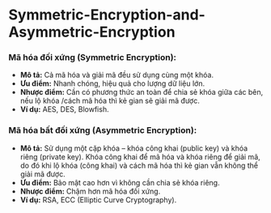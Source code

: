 # Symmetric-Encryption-and-Asymmetric-Encryption

<h3>Mã hóa đối xứng (Symmetric Encryption):</h3>
<ul>
  <li><strong>Mô tả:</strong> Cả mã hóa và giải mã đều sử dụng cùng một khóa.</li>
  <li><strong>Ưu điểm:</strong> Nhanh chóng, hiệu quả cho lượng dữ liệu lớn.</li>
  <li><strong>Nhược điểm:</strong> Cần có phương thức an toàn để chia sẻ khóa giữa các bên, nếu lộ khóa /cách mã hóa thì kẻ gian sẽ giải mã được.</li>
  <li><strong>Ví dụ:</strong> AES, DES, Blowfish.</li>
</ul>
<h3>Mã hóa bất đối xứng (Asymmetric Encryption):</h3>
<ul>
  <li><strong>Mô tả:</strong> Sử dụng một cặp khóa – khóa công khai (public key) và khóa riêng (private key). Khóa công khai để mã hóa và khóa riêng để giải mã, do đó khi lộ khóa (công khai) và cách mã hóa thì kẻ gian vẫn không thể giải mã được.</li>
  <li><strong>Ưu điểm:</strong> Bảo mật cao hơn vì không cần chia sẻ khóa riêng.</li>
  <li><strong>Nhược điểm:</strong> Chậm hơn mã hóa đối xứng.</li>
  <li><strong>Ví dụ:</strong> RSA, ECC (Elliptic Curve Cryptography).</li>
</li>
